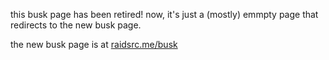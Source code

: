 this busk page has been retired! now, it's just a (mostly) emmpty page that redirects to the new busk page.

the new busk page is at [raidsrc.me/busk](raidsrc.me/busk)
